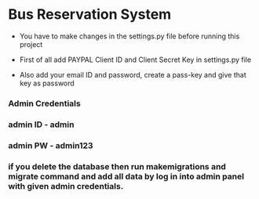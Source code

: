 # Bus Reservation System

- You have to make changes in the settings.py file before running this project
  
- First of all add PAYPAL Client ID and Client Secret Key in settings.py file

- Also add your email ID and password, create a pass-key and give that key as password

### Admin Credentials
### admin ID - admin
### admin PW - admin123

### if you delete the database then run makemigrations and migrate command and add all data by log in into admin panel with given admin credentials.
